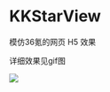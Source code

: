 # KKStarView
模仿36氪的网页 H5 效果

详细效果见gif图

![]([star.gif](https://github.com/kekeYezi/KKStarView/blob/master/star.gif))